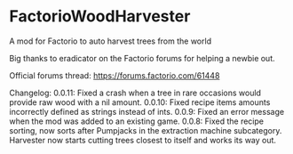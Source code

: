 # FactorioWoodHarvester

A mod for Factorio to auto harvest trees from the world

Big thanks to eradicator on the Factorio forums for helping a newbie out.

Official forums thread:
https://forums.factorio.com/61448

Changelog:
0.0.11: Fixed a crash when a tree in rare occasions would provide raw wood with a nil amount.
0.0.10: Fixed recipe items amounts incorrectly defined as strings instead of ints.
0.0.9:  Fixed an error message when the mod was added to an existing game.
0.0.8:  Fixed the recipe sorting, now sorts after Pumpjacks in the extraction machine subcategory.
        Harvester now starts cutting trees closest to itself and works its way out.
